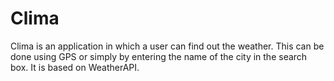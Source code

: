 # Clima
Clima is an application in which a user can find out the weather. This can be done using GPS or simply by entering the name of the city in the search box. It is based on WeatherAPI.
